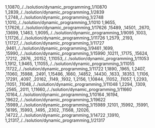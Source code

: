 1,10870,./../solution/dynamic_programming_1/10870
1,2839,./../solution/dynamic_programming_1/2839
1,2748,./../solution/dynamic_programming_1/2748
1,1010,./../solution/dynamic_programming_1/1010
1,9655,
1,17626,./../solution/dynamic_programming_1/17626
,15489,
,14501,
,2670,
,13699,
1,1463,
1,9095,./../solution/dynamic_programming_1/9095
,1003,
1,11726,./../solution/dynamic_programming_1/11726
1,2579,
,2193,
1,11727,./../solution/dynamic_programming_1/11727
,9461,./../solution/dynamic_programming_1/9461
,1699,
,15990,./../solution/dynamic_programming_1/15990
,10211,
,17175,
,15624,
,17212,
,2876,
,20152,
1,11053,./../solution/dynamic_programming_1/11053
1,1912,
1,9465,
1,11055,./../solution/dynamic_programming_1/11055
,11722,./../solution/dynamic_programming_1/11722
1,1890,
,1965,
1,2407,
,11060,
,15988,
,2491,
1,15486,
,1660,
,14852,
,14430,
,1633,
,18353,
1,1106,
,17291,
,4097,
,20162,
,1149,
,1932,
1,2156,
1,10844,
,11052,
,11057,
1,2293,
,11051,
,11048,./../solution/dynamic_programming_1/11048
1,2294,
,1309,
,2565,
,2011,
1,11660,./../solution/dynamic_programming_1/11660
,10164,./../solution/dynamic_programming_1/10164
,16194,
,19622,./../solution/dynamic_programming_1/19622
,15989,./../solution/dynamic_programming_1/15989
,12101,
,15992,
,15991,
,16195,
,15993,
,1495,
,2302,
,11568,
,12026,
,14722,./../solution/dynamic_programming_1/14722
,13910,
1,21317,./../solution/dynamic_programming_1/21317
